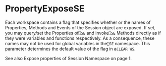 # PropertyExposeSE

Each workspace contains a flag that specifies whether or the names of Properties, Methods and Events of the Session object are exposed. If set, you may query/set the Properties of`⎕SE` and invoke`⎕SE` Methods directly as if they were variables and functions respectively. As a consequence, these names may not be used for global variables in the`⎕SE` namespace. This parameter determines the default value of the flag in a`CLEAR WS`.

See also Expose properties of Session Namespace on page 1.
